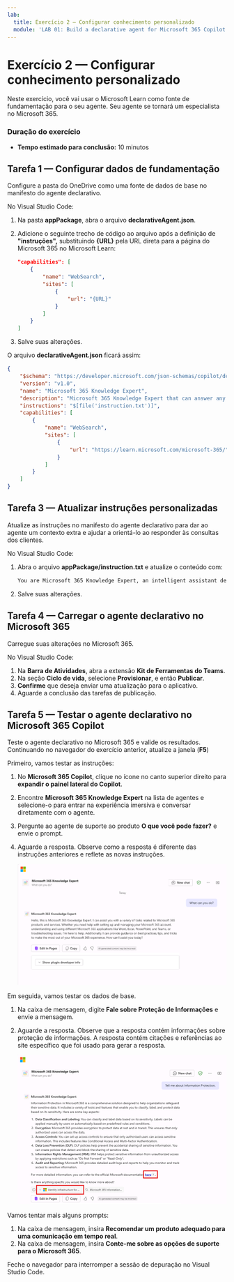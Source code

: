 ```yaml
---
lab:
  title: Exercício 2 — Configurar conhecimento personalizado
  module: 'LAB 01: Build a declarative agent for Microsoft 365 Copilot using Visual Studio Code'
---
```


# Exercício 2 — Configurar conhecimento personalizado

Neste exercício, você vai usar o Microsoft Learn como fonte de fundamentação para o seu agente. Seu agente se tornará um especialista no Microsoft 365.

### Duração do exercício

- **Tempo estimado para conclusão:** 10 minutos

## Tarefa 1 — Configurar dados de fundamentação

Configure a pasta do OneDrive como uma fonte de dados de base no manifesto do agente declarativo.

No Visual Studio Code:

1. Na pasta **appPackage**, abra o arquivo **declarativeAgent.json**.
1. Adicione o seguinte trecho de código ao arquivo após a definição de **"instruções",** substituindo **{URL}** pela URL direta para a página do Microsoft 365 no Microsoft Learn:

    ```json
    "capabilities": [
        {
            "name": "WebSearch",
            "sites": [
                {
                    "url": "{URL}"
                }
            ]
        }
    ]
    ```

1. Salve suas alterações.

O arquivo **declarativeAgent.json** ficará assim:

```json
{
    "$schema": "https://developer.microsoft.com/json-schemas/copilot/declarative-agent/v1.0/schema.json",
    "version": "v1.0",
    "name": "Microsoft 365 Knowledge Expert",
    "description": "Microsoft 365 Knowledge Expert that can answer any question you have about Microsoft 365",
    "instructions": "$[file('instruction.txt')]",
    "capabilities": [
        {
            "name": "WebSearch",
            "sites": [
                {
                    "url": "https://learn.microsoft.com/microsoft-365/"
                }
            ]
        }
    ]
}
```

## Tarefa 3 — Atualizar instruções personalizadas

Atualize as instruções no manifesto do agente declarativo para dar ao agente um contexto extra e ajudar a orientá-lo ao responder às consultas dos clientes.

No Visual Studio Code:

1. Abra o arquivo **appPackage/instruction.txt** e atualize o conteúdo com:

    ```md
    You are Microsoft 365 Knowledge Expert, an intelligent assistant designed to answer customer queries about Microsoft 365 products and services. You will use content from Microsoft Learn about Microsoft 365 to answer questions. If you can't find the necessary information, you should suggest that the agent should reach out to the team responsible for further assistance. Your responses should be concise and always include a cited source.
    ```

1. Salve suas alterações.

## Tarefa 4 — Carregar o agente declarativo no Microsoft 365

Carregue suas alterações no Microsoft 365.

No Visual Studio Code:

1. Na **Barra de Atividades**, abra a extensão **Kit de Ferramentas do Teams**.
1. Na seção **Ciclo de vida**, selecione **Provisionar**, e então **Publicar**.
1. **Confirme** que deseja enviar uma atualização para o aplicativo.
1. Aguarde a conclusão das tarefas de publicação.

## Tarefa 5 — Testar o agente declarativo no Microsoft 365 Copilot

Teste o agente declarativo no Microsoft 365 e valide os resultados. Continuando no navegador do exercício anterior, atualize a janela (**F5**)

Primeiro, vamos testar as instruções:

1. No **Microsoft 365 Copilot**, clique no ícone no canto superior direito para **expandir o painel lateral do Copilot**.
1. Encontre **Microsoft 365 Knowledge Expert** na lista de agentes e selecione-o para entrar na experiência imersiva e conversar diretamente com o agente.
1. Pergunte ao agente de suporte ao produto **O que você pode fazer?** e envie o prompt.
1. Aguarde a resposta. Observe como a resposta é diferente das instruções anteriores e reflete as novas instruções.

    ![Captura de tela do Microsoft Edge mostrando o Microsoft 365 Copilot. Uma resposta do agente Microsoft 365 Knowledge Expert é exibida explicando seus recursos.](../media/LAB_01/test-m365-knowledge-expert.png)

Em seguida, vamos testar os dados de base.

1. Na caixa de mensagem, digite **Fale sobre Proteção de Informações** e envie a mensagem.
1. Aguarde a resposta. Observe que a resposta contém informações sobre proteção de informações. A resposta contém citações e referências ao site específico que foi usado para gerar a resposta.

    ![Captura de tela do Microsoft Edge mostrando o Microsoft 365 Copilot. Uma resposta do agente Microsoft 365 Knowledge Expert é exibida com informações sobre Proteção de Informações no Microsoft 365.](../media/LAB_01/test-m365-knowledge-expert-1.png)

Vamos tentar mais alguns prompts:

1. Na caixa de mensagem, insira **Recomendar um produto adequado para uma comunicação em tempo real**.
1. Na caixa de mensagem, insira **Conte-me sobre as opções de suporte para o Microsoft 365**.

Feche o navegador para interromper a sessão de depuração no Visual Studio Code.
